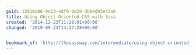 ```yaml
---
guid: 13910a06-9e13-4df0-9a29-db84d93e43a6
title: Using Object-Oriented CSS with Sass
created: '2014-12-23T11:28:01+00:00'
changed: '2019-09-24T14:37:28+00:00'


bookmark_of: 'http://thesassway.com/intermediate/using-object-oriented-css-with-sass?ffff'
---
```




